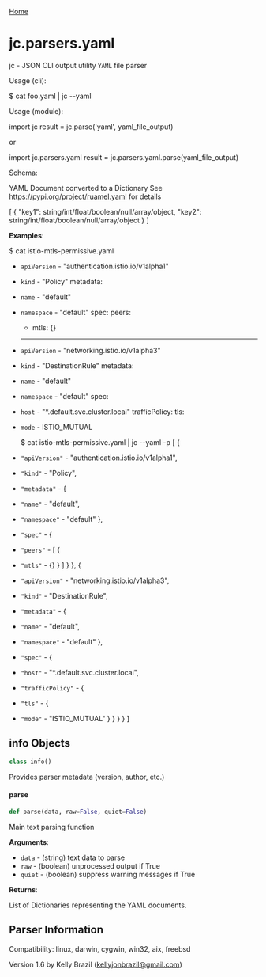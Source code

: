 [Home](https://kellyjonbrazil.github.io/jc/)
<a id="jc.parsers.yaml"></a>

# jc.parsers.yaml

jc - JSON CLI output utility `YAML` file parser

Usage (cli):

$ cat foo.yaml | jc --yaml

Usage (module):

import jc
result = jc.parse('yaml', yaml_file_output)

or

import jc.parsers.yaml
result = jc.parsers.yaml.parse(yaml_file_output)

Schema:

YAML Document converted to a Dictionary
See https://pypi.org/project/ruamel.yaml for details

[
{
"key1":     string/int/float/boolean/null/array/object,
"key2":     string/int/float/boolean/null/array/object
}
]

**Examples**:

  
  $ cat istio-mtls-permissive.yaml
- `apiVersion` - "authentication.istio.io/v1alpha1"
- `kind` - "Policy"
  metadata:
- `name` - "default"
- `namespace` - "default"
  spec:
  peers:
  - mtls: {}
  ---
- `apiVersion` - "networking.istio.io/v1alpha3"
- `kind` - "DestinationRule"
  metadata:
- `name` - "default"
- `namespace` - "default"
  spec:
- `host` - "*.default.svc.cluster.local"
  trafficPolicy:
  tls:
- `mode` - ISTIO_MUTUAL
  
  $ cat istio-mtls-permissive.yaml | jc --yaml -p
  [
  {
- `"apiVersion"` - "authentication.istio.io/v1alpha1",
- `"kind"` - "Policy",
- `"metadata"` - {
- `"name"` - "default",
- `"namespace"` - "default"
  },
- `"spec"` - {
- `"peers"` - [
  {
- `"mtls"` - {}
  }
  ]
  }
  },
  {
- `"apiVersion"` - "networking.istio.io/v1alpha3",
- `"kind"` - "DestinationRule",
- `"metadata"` - {
- `"name"` - "default",
- `"namespace"` - "default"
  },
- `"spec"` - {
- `"host"` - "*.default.svc.cluster.local",
- `"trafficPolicy"` - {
- `"tls"` - {
- `"mode"` - "ISTIO_MUTUAL"
  }
  }
  }
  }
  ]

<a id="jc.parsers.yaml.info"></a>

## info Objects

```python
class info()
```

Provides parser metadata (version, author, etc.)

<a id="jc.parsers.yaml.parse"></a>

#### parse

```python
def parse(data, raw=False, quiet=False)
```

Main text parsing function

**Arguments**:

  
- `data` - (string)  text data to parse
- `raw` - (boolean) unprocessed output if True
- `quiet` - (boolean) suppress warning messages if True
  

**Returns**:

  
  List of Dictionaries representing the YAML documents.

## Parser Information
Compatibility:  linux, darwin, cygwin, win32, aix, freebsd

Version 1.6 by Kelly Brazil (kellyjonbrazil@gmail.com)
